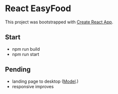 # React EasyFood

This project was bootstrapped with [Create React App](https://github.com/facebook/create-react-app).

## Start

- npm run build
- npm run start

## Pending

- landing page to desktop ([Model](https://www.uplabs.com/posts/bizztips-business-and-consulting-layout).)
- responsive improves
